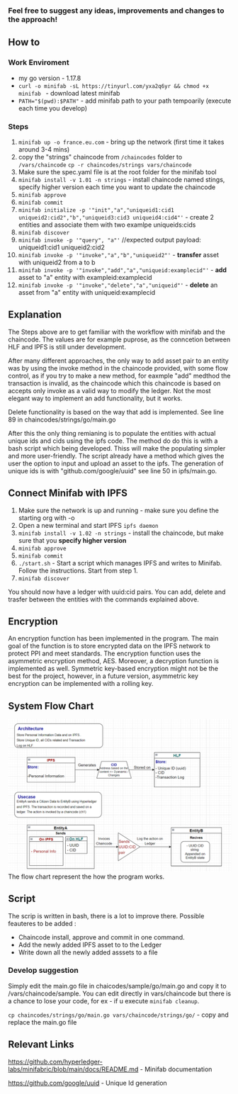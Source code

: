 ### Feel free to suggest any ideas, improvements and changes to the approach!

## How to
### Work Enviroment
- my go version - 1.17.8
- ```curl -o minifab -sL https://tinyurl.com/yxa2q6yr && chmod +x minifab ``` - download latest minifab
- ```PATH="$(pwd):$PATH"``` - add minifab path to your path tempoarily (execute each time you develop)

### Steps
1. ```minifab up -o france.eu.com``` - bring up the network (first time it takes around 3-4 mins)
2. copy the "strings" chaincode from ```/chaincodes``` folder to ```/vars/chaincode``` ```cp -r chaincodes/strings vars/chaincode```
3. Make sure the spec.yaml file is at the root folder for the minifab tool
4. ```minifab install -v 1.01 -n strings``` - install chaincode named stings, specify higher version each time you want to update the chaincode
5. ```minifab approve```
6. ```minifab commit```
7. ```minifab initialize -p '"init","a","uniqueid1:cid1 uniqueid2:cid2","b","uniqueid3:cid3 uniqueid4:cid4"'``` - create 2 entities and associate them with two examlpe uniqueids:cids
8. ```minifab discover```
9. ```minifab invoke -p '"query", "a"'``` //expected output payload: uniqueid1:cid1 uniqueid2:cid2
10. ```minifab invoke -p '"invoke","a","b","uniqueid2"'``` - **transfer** asset with uniqueid2 from a to b
11. ```minifab invoke -p '"invoke","add","a","uniqueid:examplecid"'``` - **add** asset to "a" entity with exampleid:examplecid
12. ```minifab invoke -p '"invoke","delete","a","uniqueid"'``` - **delete** an asset from "a" entity with uniqueid:examplecid

## Explanation

The Steps above are to get familiar with the workflow with minifab and the chaincode. The values are for example puprose, as the conncetion between HLF and IPFS is still under development. 

After many different approaches, the only way to add asset  pair to an entity was by using the invoke method in the chaincode provided, with some flow control,  as if you try to make a new method, for eaxmple "add" medthod the transaction is invalid, as the chaincode which this chaincode is based on accepts only invoke as a valid way to modify the ledger. Not the most elegant way to implement an add functionality, but it works. 

Delete functionality is based on the way that add is implemented. See line 89 in chaincodes/strings/go/main.go

After this the only thing remianing is to populate the entities with actual unique ids and cids using the ipfs code. The method do do this is with a bash script which being developed. Thiss will make the populating simpler and more user-friendly. The script already have a method which gives the user the option to input and upload an asset to the ipfs. The generation of unique ids is with "github.com/google/uuid" see line 50 in ipfs/main.go. 

## Connect Minifab with IPFS
1. Make sure the network is up and running - make sure you define the starting org with -o
2. Open a new terminal and start IPFS ```ipfs daemon```
3. ```minifab install -v 1.02 -n strings``` - install the chaincode, but make sure that you **specify higher version** 
4. ```minifab approve```
5. ```minifab commit```
6. ```./start.sh``` - Start a script which manages IPFS and writes to Minifab. Follow the instructions. Start from step 1.
8. ```minifab discover```

You should now have a ledger with uuid:cid pairs. You can add, delete and trasfer between the entities with the commands explained above.


## Encryption
An encryption function has been implemented in the program. The main goal of the function is to store encrypted data on the IPFS network to protect PPI and meet standards. The encryption function uses the asymmetric encryption method, AES. Moreover, a decryption function is implemented as well. Symmetric key-based encryption might not be the best for the project, however, in a future version, asymmetric key encryption can be implemented with a rolling key.

## System Flow Chart 

![visual representation of our System Flow](https://github.com/Conor-King/Glass_Project/blob/main/Teams_Files/flow_chart.png)
The flow chart represent the how the program works.
## Script
The scrip is written in bash, there is a lot to improve there. Possible feauteres to be added :
- Chaincode install, approve and commit in one command. 
- Add the newly added IPFS asset to to the Ledger
- Write down all the newly added asssets to a file

### Develop suggestion
Simply edit the main.go file in chaicodes/sample/go/main.go and copy it to /vars/chaincode/sample. You can edit directly in vars/chaincode but there is a chance to lose your code, for ex - if u execute ```minifab cleanup```. 

```cp chaincodes/strings/go/main.go vars/chaincode/strings/go/``` - copy and replace the main.go file 

## Relevant Links
https://github.com/hyperledger-labs/minifabric/blob/main/docs/README.md - Minifab documentation

https://github.com/google/uuid - Unique Id generation
